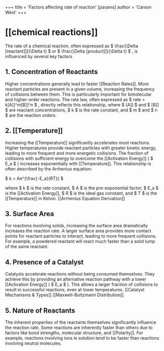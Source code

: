 +++
 title = 'Factors affecting rate of reaction'
[params]
	author = 'Carson West'
+++

# [[chemical reactions]]

The rate of a chemical reaction, often expressed as  $ \frac{\Delta [reactant]]}{\Delta t} $  or  $ \frac{\Delta [product]]}{\Delta t} $ , is influenced by several key factors

## 1. Concentration of Reactants

Higher concentrations generally lead to faster [[Reaction Rates]].  More reactant particles are present in a given volume, increasing the frequency of collisions between them.  This is particularly important for bimolecular and higher-order reactions.  The rate law, often expressed as   $ rate = k[A]]^m[B]]^n $ , directly reflects this relationship, where   $ [A]] $  and  $ [B]] $  are reactant concentrations,  $ k $  is the rate constant, and  $ m $  and  $ n $  are the reaction orders.

## 2. [[Temperature]]

Increasing the [[Temperature]] significantly accelerates most reactions.  Higher temperatures provide reactant particles with greater kinetic energy, leading to more frequent and more energetic collisions.  The fraction of collisions with sufficient energy to overcome the [[Activation Energy]] ( $ E_a $ ) increases exponentially with [[Temperature]]. This relationship is often described by the Arrhenius equation:

 $ k = Ae^{\frac{-E_a}{RT}} $ 

where  $ k $  is the rate constant,  $ A $  is the pre-exponential factor,  $ E_a $  is the [[Activation Energy]],  $ R $  is the ideal gas constant, and  $ T $  is the [[Temperature]] in Kelvin.  [[Arrhenius Equation Derivation]]

## 3. Surface Area

For reactions involving solids, increasing the surface area dramatically increases the reaction rate.  A larger surface area provides more contact points for reactant particles to interact, leading to more frequent collisions.  For example, a powdered reactant will react much faster than a solid lump of the same reactant.

## 4. Presence of a Catalyst

Catalysts accelerate reactions without being consumed themselves. They achieve this by providing an alternative reaction pathway with a lower [[Activation Energy]] ( $ E_a $ ).  This allows a larger fraction of collisions to result in successful reactions, even at lower temperatures.  [[Catalyst Mechanisms & Types]] [[Maxwell-Boltzmann Distribution]]

## 5. Nature of Reactants

The inherent properties of the reactants themselves significantly influence the reaction rate.  Some reactions are inherently faster than others due to factors like bond strengths, molecular structure, and [[Polarity]].  For example, reactions involving ions in solution tend to be faster than reactions involving neutral molecules.